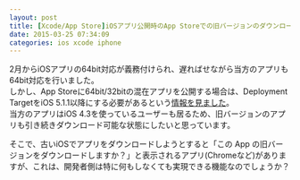 ```yaml
---
layout: post
title: [Xcode/App Store]iOSアプリ公開時のApp Storeでの旧バージョンのダウンロードについて
date: 2015-03-25 07:34:09
categories: ios xcode iphone
---
```

<p>2月からiOSアプリの64bit対応が義務付けられ、遅ればせながら当方のアプリも64bit対応を行いました。<br>
しかし、App Storeに64bit/32bitの混在アプリを公開する場合は、Deployment TargetをiOS 5.1.1以降にする必要があるという<a href="https://ja.stackoverflow.com/questions/7364/ios%E3%81%AEarchives%E3%83%93%E3%83%AB%E3%83%89%E5%BE%8C%E3%81%AEvalidation%E3%81%A7%E3%82%A8%E3%83%A9%E3%83%BC-arm64%E3%81%A8ios5%E3%81%AF%E5%90%8C%E6%99%82%E3%81%AB%E3%82%B5%E3%83%9D%E3%83%BC%E3%83%88%E3%81%A7%E3%81%8D%E3%81%AA%E3%81%84">情報を見ました</a>。<br>
当方のアプリはiOS 4.3を使っているユーザーも居るため、旧バージョンのアプリも引き続きダウンロード可能な状態にしたいと思っています。</p>

<p>そこで、古いiOSでアプリをダウンロードしようとすると「この App の旧バージョンをダウンロードしますか？」と表示されるアプリ(Chromeなど)がありますが、これは、開発者側は特に何もしなくても実現できる機能なのでしょうか？</p>

